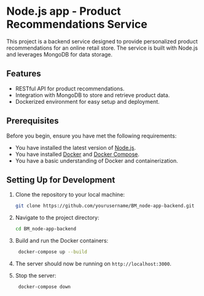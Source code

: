 # Node.js app - Product Recommendations Service

This project is a backend service designed to provide personalized product recommendations for an online retail store. The service is built with Node.js and leverages MongoDB for data storage.

## Features

- RESTful API for product recommendations.
- Integration with MongoDB to store and retrieve product data.
- Dockerized environment for easy setup and deployment.

## Prerequisites

Before you begin, ensure you have met the following requirements:

- You have installed the latest version of [Node.js](https://nodejs.org/).
- You have installed [Docker](https://www.docker.com/) and [Docker Compose](https://docs.docker.com/compose/).
- You have a basic understanding of Docker and containerization.

## Setting Up for Development

1. Clone the repository to your local machine:

   ```sh
   git clone https://github.com/yourusername/BM_node-app-backend.git
   ```

2. Navigate to the project directory:

   ```sh
   cd BM_node-app-backend
   ```

3. Build and run the Docker containers:

   ```sh
    docker-compose up --build
   ```

4. The server should now be running on `http://localhost:3000`.

5. Stop the server:

   ```sh
    docker-compose down
   ```

